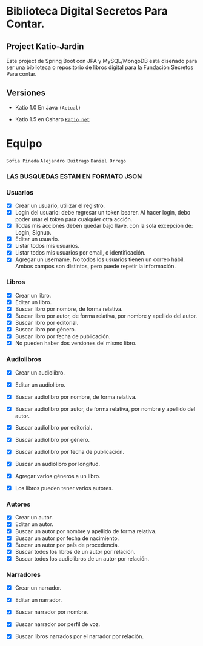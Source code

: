 # Biblioteca Digital Secretos Para Contar.

## Project Katio-Jardin

Este project de Spring Boot con JPA y MySQL/MongoDB está diseñado para ser una biblioteca o repositorio de libros digital para la Fundación Secretos Para contar.


## Versiones

- Katio 1.0 En Java `(Actual)`

- Katio 1.5 en Csharp [`Katio_net`](https://github.com/SouthDaniel121/katio_net) 


# Equipo

`Sofia Pineda`
`Alejandro Buitrago`
 `Daniel Orrego`


### LAS BUSQUEDAS ESTAN EN FORMATO JSON


### Usuarios

- [x] Crear un usuario, utilizar el registro.
- [x] Login del usuario: debe regresar un token bearer. Al hacer login, debo poder usar el token para cualquier otra acción.
- [x] Todas mis acciones deben quedar bajo llave, con la sola excepción de: Login, Signup.
- [x] Editar un usuario.
- [x] Listar todos mis usuarios.
- [x] Listar todos mis usuarios por email, o identificación.
- [x] Agregar un username. No todos los usuarios tienen un correo hábil. Ambos campos son distintos, pero puede repetir la información.

### Libros

- [x] Crear un libro.
- [x] Editar un libro.
- [x] Buscar libro por nombre, de forma relativa.
- [x] Buscar libro por autor, de forma relativa, por nombre y apellido del autor.
- [x] Buscar libro por editorial.
- [x] Buscar libro por género.
- [x] Buscar libro por fecha de publicación.
- [x] No pueden haber dos versiones del mismo libro.

### Audiolibros

- [x] Crear un audiolibro.
- [x] Editar un audiolibro.
- [x] Buscar audiolibro por nombre, de forma relativa.
- [x] Buscar audiolibro por autor, de forma relativa, por nombre y apellido del autor.
- [x] Buscar audiolibro por editorial.
- [x] Buscar audiolibro por género.
- [x] Buscar audiolibro por fecha de publicación.
- [x] Buscar un audiolibro por longitud.
- [x] Agregar varios géneros a un libro.
- [x] Los libros pueden tener varios autores.


### Autores

- [x] Crear un autor.
- [x] Editar un autor.
- [x] Buscar un autor por nombre y apellido de forma relativa.
- [x] Buscar un autor por fecha de nacimiento.
- [x] Buscar un autor por país de procedencia.
- [x] Buscar todos los libros de un autor por relación.
- [x] Buscar todos los audiolibros de un autor por relación.

### Narradores

- [x] Crear un narrador.
- [x] Editar un narrador.
- [x] Buscar narrador por nombre.
- [x] Buscar narrador por perfil de voz.
- [x] Buscar libros narrados por el narrador por relación.


